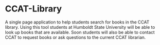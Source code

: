 # CCAT-Library
A single page application to help students search for books in the CCAT library.
Using this tool students at Humboldt State University will be able to look up books that are available.
Soon students will also be able to contact CCAT to request books or ask questions to the current CCAT librarian. 
